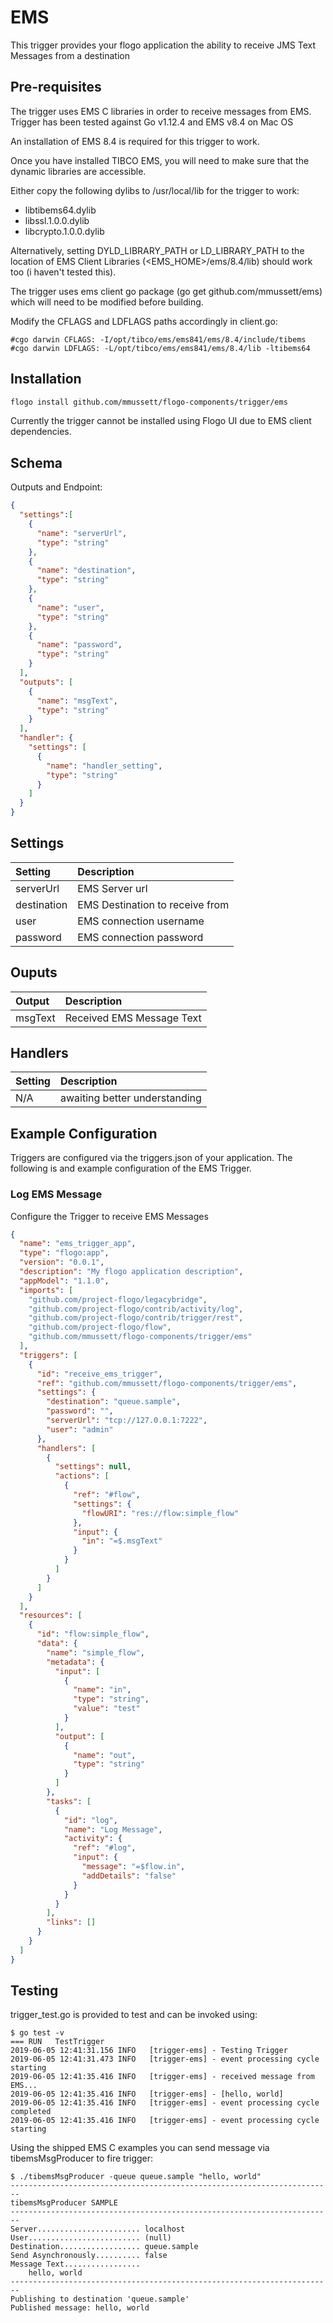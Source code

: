 # EMS
This trigger provides your flogo application the ability to receive JMS Text Messages from a destination

## Pre-requisites

The trigger uses EMS C libraries in order to receive messages from EMS. 
Trigger has been tested against Go v1.12.4 and EMS v8.4 on Mac OS

An installation of EMS 8.4 is required for this trigger to work. 

Once you have installed TIBCO EMS, you will need to make sure that the dynamic libraries are accessible.

Either copy the following dylibs to /usr/local/lib for the trigger to work:

* libtibems64.dylib
* libssl.1.0.0.dylib
* libcrypto.1.0.0.dylib

Alternatively, setting DYLD_LIBRARY_PATH or LD_LIBRARY_PATH to the location of EMS Client Libraries (<EMS_HOME>/ems/8.4/lib) 
should work too (i haven't tested this).


The trigger uses ems client go package (go get github.com/mmussett/ems) which will need to be modified before building. 

Modify the CFLAGS and LDFLAGS paths accordingly in client.go:

```
#cgo darwin CFLAGS: -I/opt/tibco/ems/ems841/ems/8.4/include/tibems
#cgo darwin LDFLAGS: -L/opt/tibco/ems/ems841/ems/8.4/lib -ltibems64
```

## Installation

```bash
flogo install github.com/mmussett/flogo-components/trigger/ems
```

Currently the trigger cannot be installed using Flogo UI due to EMS client dependencies.

## Schema
Outputs and Endpoint:

```json
{
  "settings":[
    {
      "name": "serverUrl",
      "type": "string"
    },
    {
      "name": "destination",
      "type": "string"
    },
    {
      "name": "user",
      "type": "string"
    },    
    {
      "name": "password",
      "type": "string"
    }             
  ],
  "outputs": [
    {
      "name": "msgText",
      "type": "string"
    }
  ],
  "handler": {
    "settings": [
      {
        "name": "handler_setting",
        "type": "string"
      }
    ]
  }
}
```
## Settings
| Setting   | Description    |
|:----------|:---------------|
| serverUrl  | EMS Server url |
| destination | EMS Destination to receive from |
| user | EMS connection username |
| password | EMS connection password |



## Ouputs
| Output   | Description    |
|:---------|:---------------|
| msgText | Received EMS Message Text |

## Handlers
| Setting   | Description    |
|:----------|:---------------|
| N/A       | awaiting better understanding  |


## Example Configuration

Triggers are configured via the triggers.json of your application. 
The following is and example configuration of the EMS Trigger.

### Log EMS Message
Configure the Trigger to receive EMS Messages
```json
{
  "name": "ems_trigger_app",
  "type": "flogo:app",
  "version": "0.0.1",
  "description": "My flogo application description",
  "appModel": "1.1.0",
  "imports": [
    "github.com/project-flogo/legacybridge",
    "github.com/project-flogo/contrib/activity/log",
    "github.com/project-flogo/contrib/trigger/rest",
    "github.com/project-flogo/flow",
    "github.com/mmussett/flogo-components/trigger/ems"
  ],
  "triggers": [
    {
      "id": "receive_ems_trigger",
      "ref": "github.com/mmussett/flogo-components/trigger/ems",
      "settings": {
        "destination": "queue.sample",
        "password": "",
        "serverUrl": "tcp://127.0.0.1:7222",
        "user": "admin"
      },
      "handlers": [
        {
          "settings": null,
          "actions": [
            {
              "ref": "#flow",
              "settings": {
                "flowURI": "res://flow:simple_flow"
              },
              "input": {
                "in": "=$.msgText"
              }
            }
          ]
        }
      ]
    }
  ],
  "resources": [
    {
      "id": "flow:simple_flow",
      "data": {
        "name": "simple_flow",
        "metadata": {
          "input": [
            {
              "name": "in",
              "type": "string",
              "value": "test"
            }
          ],
          "output": [
            {
              "name": "out",
              "type": "string"
            }
          ]
        },
        "tasks": [
          {
            "id": "log",
            "name": "Log Message",
            "activity": {
              "ref": "#log",
              "input": {
                "message": "=$flow.in",
                "addDetails": "false"
              }
            }
          }
        ],
        "links": []
      }
    }
  ]
}
```

## Testing

trigger_test.go is provided to test and can be invoked using:

```
$ go test -v
=== RUN   TestTrigger
2019-06-05 12:41:31.156 INFO   [trigger-ems] - Testing Trigger
2019-06-05 12:41:31.473 INFO   [trigger-ems] - event processing cycle starting
2019-06-05 12:41:35.416 INFO   [trigger-ems] - received message from EMS...
2019-06-05 12:41:35.416 INFO   [trigger-ems] - [hello, world]
2019-06-05 12:41:35.416 INFO   [trigger-ems] - event processing cycle completed
2019-06-05 12:41:35.416 INFO   [trigger-ems] - event processing cycle starting
```

Using the shipped EMS C examples you can send message via tibemsMsgProducer to fire trigger:

```
$ ./tibemsMsgProducer -queue queue.sample "hello, world"
------------------------------------------------------------------------
tibemsMsgProducer SAMPLE
------------------------------------------------------------------------
Server....................... localhost
User......................... (null)
Destination.................. queue.sample
Send Asynchronously.......... false
Message Text.................
	hello, world
------------------------------------------------------------------------
Publishing to destination 'queue.sample'
Published message: hello, world
```



